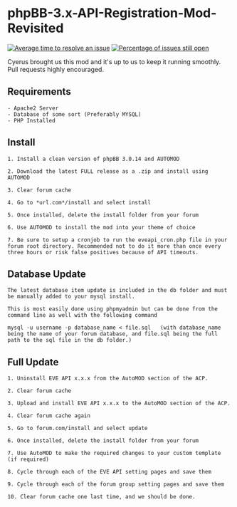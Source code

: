# phpBB-3.x-API-Registration-Mod-Revisited


[![Average time to resolve an issue](http://isitmaintained.com/badge/resolution/shibdib/API-Registration-Mod-Revisited.svg)](http://isitmaintained.com/project/shibdib/API-Registration-Mod-Revisited "Average time to resolve an issue")  [![Percentage of issues still open](http://isitmaintained.com/badge/open/shibdib/API-Registration-Mod-Revisited.svg)](http://isitmaintained.com/project/shibdib/API-Registration-Mod-Revisited "Percentage of issues still open")


Cyerus brought us this mod and it's up to us to keep it running smoothly. Pull requests highly encouraged.


Requirements
-----------
```
- Apache2 Server
- Database of some sort (Preferably MYSQL)
- PHP Installed
```

Install
-----------
```
1. Install a clean version of phpBB 3.0.14 and AUTOMOD

2. Download the latest FULL release as a .zip and install using AUTOMOD

3. Clear forum cache

4. Go to *url.com*/install and select install

5. Once installed, delete the install folder from your forum

6. Use AUTOMOD to install the mod into your theme of choice

7. Be sure to setup a cronjob to run the eveapi_cron.php file in your forum root directory. Recommended not to do it more than once every three hours or risk false positives because of API timeouts.
```

Database Update
-----------
```
The latest database item update is included in the db folder and must be manually added to your mysql install.

This is most easily done using phpmyadmin but can be done from the command line as well with the following command

mysql -u username -p database_name < file.sql   (with database_name being the name of your forum database, and file.sql being the full path to the sql file in the db folder.)
```

Full Update
-----------
```
1. Uninstall EVE API x.x.x from the AutoMOD section of the ACP.

2. Clear forum cache

3. Upload and install EVE API x.x.x to the AutoMOD section of the ACP.

4. Clear forum cache again

5. Go to forum.com/install and select update

6. Once installed, delete the install folder from your forum

7. Use AutoMOD to make the required changes to your custom template (if required)

8. Cycle through each of the EVE API setting pages and save them

9. Cycle through each of the forum group setting pages and save them

10. Clear forum cache one last time, and we should be done.
```

